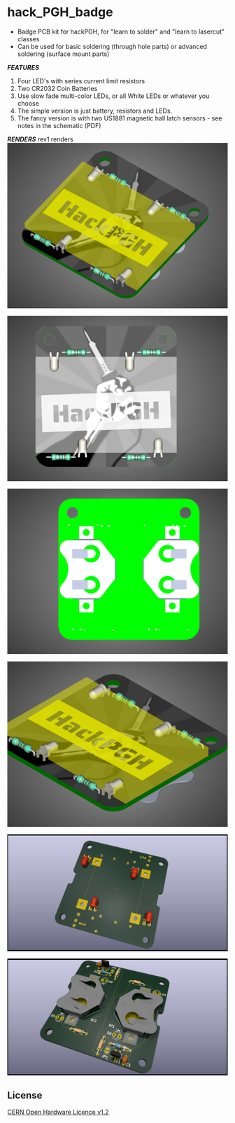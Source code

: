 # hack_PGH_badge
* Badge PCB kit for hackPGH, for "learn to solder" and "learn to lasercut" classes
* Can be used for basic soldering (through hole parts) or advanced soldering (surface mount parts)

***FEATURES***
1. Four LED's with series current limit resistors
2. Two CR2032 Coin Batteries
3. Use slow fade multi-color LEDs, or all White LEDs or whatever you choose
5. The simple version is just battery, resistors and LEDs.
6. The fancy version is with two US1881 magnetic hall latch sensors - see notes in the schematic (PDF)

***RENDERS***
rev1 renders
![hackPGH Badge](/renders/hackPGH_badge_01.png)

![hackPGH Badge](/renders/hackPGH_badge_02.png)

![hackPGH Badge](/renders/hackPGH_badge_03.png)

![hackPGH Badge](/renders/hackPGH_badge_04.png)

![hackPGH Badge](/renders/hackPGH_badge_05.png)

![hackPGH Badge](/renders/hackPGH_badge_06.png)

License
-------
[CERN Open Hardware Licence v1.2 ]

[CERN Open Hardware Licence v1.2 ]:http://www.ohwr.org/attachments/2388/cern_ohl_v_1_2.txt
